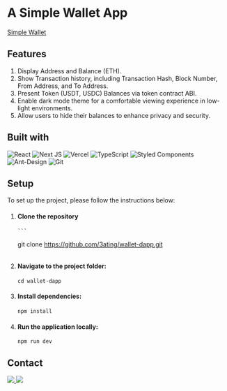 # A Simple Wallet App

[Simple Wallet](https://yi-wallet-dapp.vercel.app/)

## Features

1.  Display Address and Balance (ETH).
2.  Show Transaction history, including Transaction Hash, Block Number, From Address, and To Address.
3.  Present Token (USDT, USDC) Balances via token contract ABI.
4.  Enable dark mode theme for a comfortable viewing experience in low-light environments.
5.  Allow users to hide their balances to enhance privacy and security.

## Built with

![React](https://img.shields.io/badge/react-%2320232a.svg?style=for-the-badge&logo=react&logoColor=%2361DAFB)
![Next JS](https://img.shields.io/badge/Next-black?style=for-the-badge&logo=next.js&logoColor=white)
![Vercel](https://img.shields.io/badge/vercel-%23000000.svg?style=for-the-badge&logo=vercel&logoColor=white)
![TypeScript](https://img.shields.io/badge/typescript-%23007ACC.svg?style=for-the-badge&logo=typescript&logoColor=white)
![Styled Components](https://img.shields.io/badge/styled--components-DB7093?style=for-the-badge&logo=styled-components&logoColor=white)
![Ant-Design](https://img.shields.io/badge/-AntDesign-%230170FE?style=for-the-badge&logo=ant-design&logoColor=white)
![Git](https://img.shields.io/badge/git-%23F05033.svg?style=for-the-badge&logo=git&logoColor=white)

## Setup

To set up the project, please follow the instructions below:

1.  #### Clone the repository

        ```

    git clone https://github.com/3ating/wallet-dapp.git

    ```

    ```

2.  #### Navigate to the project folder:

    ```
    cd wallet-dapp

    ```

3.  #### Install dependencies:
    ```
    npm install
    ```
4.  #### Run the application locally:
    ```
    npm run dev
    ```

## Contact

<a href="https://www.linkedin.com/in/yi-ting-lin-082265233/" text-decoration="none">
    <img src="https://img.shields.io/badge/LinkedIn-0077B5?style=for-the-badge&logo=linkedin&logoColor=white" />
</a>
<a href="mailto:etlin1401@gmail.com">
    <img src="https://img.shields.io/badge/Gmail-D14836?style=for-the-badge&logo=gmail&logoColor=white" />
</a>
